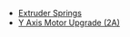 - [Extruder Springs](https://www.amazon.com/dp/B0744GFV63/ref=dp_sp_detail?psc=1)
- [Y Axis Motor Upgrade (2A)](https://www.amazon.com/gp/product/B00PNEQKC0/)
